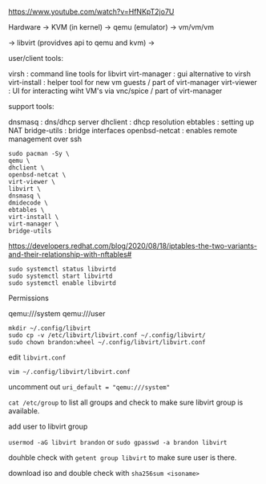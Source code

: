 https://www.youtube.com/watch?v=HfNKpT2jo7U

Hardware -> KVM (in kernel) -> qemu (emulator) -> vm/vm/vm

-> libvirt (providves api to qemu and kvm) ->

user/client tools:

virsh : command line tools for libvirt
virt-manager : gui alternative to virsh
virt-install : helper tool for new vm guests / part of virt-manager
virt-viewer : UI for interacting wiht VM's via vnc/spice / part of virt-manager

support tools:

dnsmasq : dns/dhcp server
dhclient : dhcp resolution
ebtables : setting up NAT
bridge-utils : bridge interfaces
openbsd-netcat : enables remote management over ssh

```
sudo pacman -Sy \
qemu \
dhclient \
openbsd-netcat \
virt-viewer \
libvirt \
dnsmasq \
dmidecode \
ebtables \
virt-install \
virt-manager \
bridge-utils
```

https://developers.redhat.com/blog/2020/08/18/iptables-the-two-variants-and-their-relationship-with-nftables#

```
sudo systemctl status libvirtd
sudo systemctl start libvirtd
sudo systemctl enable libvirtd
```

Permissions

qemu:///system
qemu:///user 

```
mkdir ~/.config/libvirt
sudo cp -v /etc/libvirt/libvirt.conf ~/.config/libvirt/
sudo chown brandon:wheel ~/.config/libvirt/libvirt.conf
```

edit `libvirt.conf`

`vim ~/.config/libvirt/libvirt.conf`

uncomment out `uri_default = "qemu:///system"`

`cat /etc/group` to list all groups and check to make sure libvirt group is available.

add user to libvirt group

`usermod -aG libvirt brandon` or `sudo gpasswd -a brandon libvirt`

douhble check with `getent group libvirt` to make sure user is there.

download iso and double check with `sha256sum <isoname>`

